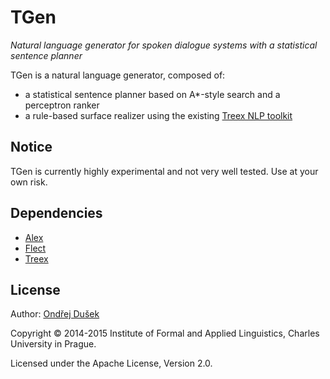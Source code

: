 TGen
====

*Natural language generator for spoken dialogue systems with a statistical sentence planner*

TGen is a natural language generator, composed of:
- a statistical sentence planner based on A*-style search and a perceptron ranker
- a rule-based surface realizer using the existing [Treex NLP toolkit](http://ufal.cz/treex)

Notice
------

TGen is currently highly experimental and not very well tested. Use at your own risk.

Dependencies
------------

- [Alex](https://github.com/UFAL-DSG/alex)
- [Flect](https://github.com/UFAL-DSG/flect)
- [Treex](http://ufal.cz/treex)


License
-------
Author: [Ondřej Dušek](https://ufal.cz/ondrej-dusek)

Copyright © 2014-2015 Institute of Formal and Applied Linguistics, Charles University in Prague.

Licensed under the Apache License, Version 2.0.
